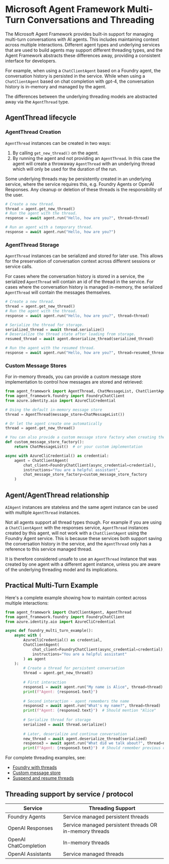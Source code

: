 # Microsoft Agent Framework Multi-Turn Conversations and Threading

The Microsoft Agent Framework provides built-in support for managing multi-turn conversations with AI agents. This includes maintaining context across multiple interactions. Different agent types and underlying services that are used to build agents may support different threading types, and the Agent Framework abstracts these differences away, providing a consistent interface for developers.

For example, when using a `ChatClientAgent` based on a Foundry agent, the conversation history is persisted in the service. While when using a `ChatClientAgent` based on chat completion with gpt-4, the conversation history is in-memory and managed by the agent.

The differences between the underlying threading models are abstracted away via the `AgentThread` type.

## AgentThread lifecycle

### AgentThread Creation

`AgentThread` instances can be created in two ways:

1. By calling `get_new_thread()` on the agent.
1. By running the agent and not providing an `AgentThread`. In this case the agent will create a throwaway `AgentThread` with an underlying thread which will only be used for the duration of the run.

Some underlying threads may be persistently created in an underlying service, where the service requires this, e.g. Foundry Agents or OpenAI Responses. Any cleanup or deletion of these threads is the responsibility of the user.

```python
# Create a new thread.
thread = agent.get_new_thread()
# Run the agent with the thread.
response = await agent.run("Hello, how are you?", thread=thread)

# Run an agent with a temporary thread.
response = await agent.run("Hello, how are you?")
```

### AgentThread Storage

`AgentThread` instances can be serialized and stored for later use. This allows for the preservation of conversation context across different sessions or service calls.

For cases where the conversation history is stored in a service, the serialized `AgentThread` will contain an
id of the thread in the service.
For cases where the conversation history is managed in-memory, the serialized `AgentThread` will contain the messages
themselves.

```python
# Create a new thread.
thread = agent.get_new_thread()
# Run the agent with the thread.
response = await agent.run("Hello, how are you?", thread=thread)

# Serialize the thread for storage.
serialized_thread = await thread.serialize()
# Deserialize the thread state after loading from storage.
resumed_thread = await agent.deserialize_thread(serialized_thread)

# Run the agent with the resumed thread.
response = await agent.run("Hello, how are you?", thread=resumed_thread)
```

### Custom Message Stores

For in-memory threads, you can provide a custom message store implementation to control how messages are stored and retrieved:

```python
from agent_framework import AgentThread, ChatMessageList, ChatClientAgent
from agent_framework.foundry import FoundryChatClient
from azure.identity.aio import AzureCliCredential

# Using the default in-memory message store
thread = AgentThread(message_store=ChatMessageList())

# Or let the agent create one automatically
thread = agent.get_new_thread()

# You can also provide a custom message store factory when creating the agent
def custom_message_store_factory():
    return ChatMessageList()  # or your custom implementation

async with AzureCliCredential() as credential:
    agent = ChatClientAgent(
        chat_client=FoundryChatClient(async_credential=credential),
        instructions="You are a helpful assistant",
        chat_message_store_factory=custom_message_store_factory
    )
```

## Agent/AgentThread relationship

`AIAgent` instances are stateless and the same agent instance can be used with multiple `AgentThread` instances.

Not all agents support all thread types though. For example if you are using a `ChatClientAgent` with the responses service, `AgentThread` instances created by this agent, will not work with a `ChatClientAgent` using the Foundry Agent service.
This is because these services both support saving the conversation history in the service, and the `AgentThread`
only has a reference to this service managed thread.

It is therefore considered unsafe to use an `AgentThread` instance that was created by one agent with a different agent instance, unless you are aware of the underlying threading model and its implications.

## Practical Multi-Turn Example

Here's a complete example showing how to maintain context across multiple interactions:

```python
from agent_framework import ChatClientAgent, AgentThread
from agent_framework.foundry import FoundryChatClient
from azure.identity.aio import AzureCliCredential

async def foundry_multi_turn_example():
    async with (
        AzureCliCredential() as credential,
        ChatClientAgent(
            chat_client=FoundryChatClient(async_credential=credential),
            instructions="You are a helpful assistant"
        ) as agent
    ):
        # Create a thread for persistent conversation
        thread = agent.get_new_thread()
        
        # First interaction
        response1 = await agent.run("My name is Alice", thread=thread)
        print(f"Agent: {response1.text}")
        
        # Second interaction - agent remembers the name
        response2 = await agent.run("What's my name?", thread=thread)
        print(f"Agent: {response2.text}")  # Should mention "Alice"
        
        # Serialize thread for storage
        serialized = await thread.serialize()
        
        # Later, deserialize and continue conversation
        new_thread = await agent.deserialize_thread(serialized)
        response3 = await agent.run("What did we talk about?", thread=new_thread)
        print(f"Agent: {response3.text}")  # Should remember previous context
```

For complete threading examples, see:
- [Foundry with threads](../../../python/samples/getting_started/agents/foundry/foundry_with_thread.py)
- [Custom message store](../../../python/samples/getting_started/threads/custom_chat_message_store_thread.py)
- [Suspend and resume threads](../../../python/samples/getting_started/threads/suspend_resume_thread.py)

## Threading support by service / protocol

| Service | Threading Support |
|---------|--------------------|
| Foundry Agents | Service managed persistent threads |
| OpenAI Responses | Service managed persistent threads OR in-memory threads |
| OpenAI ChatCompletion | In-memory threads |
| OpenAI Assistants | Service managed threads |
